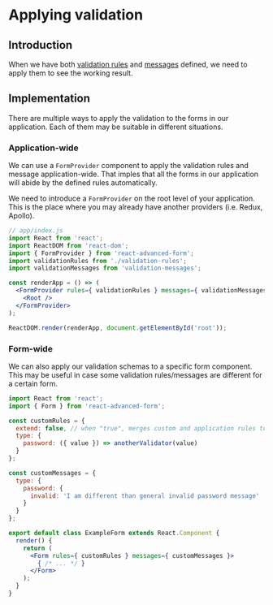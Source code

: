 # Applying validation

## Introduction
When we have both [validation rules](./validation-rules.md) and [messages](./validation-messages.md) defined, we need to apply them to see the working result.

## Implementation
There are multiple ways to apply the validation to the forms in our application. Each of them may be suitable in different situations.

### Application-wide
We can use a `FormProvider` component to apply the validation rules and message application-wide. That imples that all the forms in our application will abide by the defined rules automatically.

We need to introduce a `FormProvider` on the root level of your application. This is the place where you may already have another providers (i.e. Redux, Apollo).

```jsx
// app/index.js
import React from 'react';
import ReactDOM from 'react-dom';
import { FormProvider } from 'react-advanced-form';
import validationRules from './validation-rules';
import validationMessages from 'validation-messages';

const renderApp = () => (
  <FormProvider rules={ validationRules } messages={ validationMessages }>
    <Root />
  </FormProvider>
);

ReactDOM.render(renderApp, document.getElementById('root'));
```


### Form-wide
We can also apply our validation schemas to a specific form component. This may be useful in case some validation rules/messages are different for a certain form.

```jsx
import React from 'react';
import { Form } from 'react-advanced-form';

const customRules = {
  extend: false, // when "true", merges custom and application rules together
  type: {
    password: ({ value }) => anotherValidator(value)
  }
};

const customMessages = {
  type: {
    password: {
      invalid: 'I am different than general invalid password message'
    }
  }
};

export default class ExampleForm extends React.Component {
  render() {
    return (
      <Form rules={ customRules } messages={ customMessages }>
        { /* ... */ }
      </Form>
    );
  }
}
```
